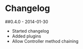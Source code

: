 # Changelog

##0.4.0 - 2014-01-30
 - Started changelog
 - Added plugins
 - Allow Controller method chaining